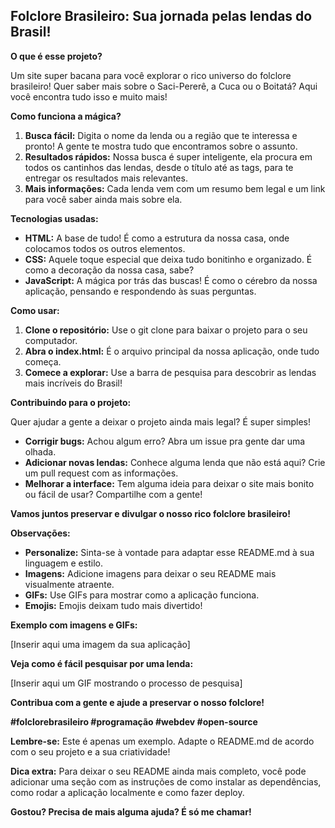 ## Folclore Brasileiro: Sua jornada pelas lendas do Brasil!

**O que é esse projeto?**

Um site super bacana para você explorar o rico universo do folclore brasileiro! Quer saber mais sobre o Saci-Pererê, a Cuca ou o Boitatá? Aqui você encontra tudo isso e muito mais!

**Como funciona a mágica?**

1. **Busca fácil:** Digita o nome da lenda ou a região que te interessa e pronto! A gente te mostra tudo que encontramos sobre o assunto.
2. **Resultados rápidos:** Nossa busca é super inteligente, ela procura em todos os cantinhos das lendas, desde o título até as tags, para te entregar os resultados mais relevantes.
3. **Mais informações:** Cada lenda vem com um resumo bem legal e um link para você saber ainda mais sobre ela.

**Tecnologias usadas:**

* **HTML:** A base de tudo! É como a estrutura da nossa casa, onde colocamos todos os outros elementos.
* **CSS:** Aquele toque especial que deixa tudo bonitinho e organizado. É como a decoração da nossa casa, sabe?
* **JavaScript:** A mágica por trás das buscas! É como o cérebro da nossa aplicação, pensando e respondendo às suas perguntas.

**Como usar:**

1. **Clone o repositório:** Use o git clone para baixar o projeto para o seu computador.
2. **Abra o index.html:** É o arquivo principal da nossa aplicação, onde tudo começa.
3. **Comece a explorar:** Use a barra de pesquisa para descobrir as lendas mais incríveis do Brasil!

**Contribuindo para o projeto:**

Quer ajudar a gente a deixar o projeto ainda mais legal? É super simples!

* **Corrigir bugs:** Achou algum erro? Abra um issue pra gente dar uma olhada.
* **Adicionar novas lendas:** Conhece alguma lenda que não está aqui? Crie um pull request com as informações.
* **Melhorar a interface:** Tem alguma ideia para deixar o site mais bonito ou fácil de usar? Compartilhe com a gente!

**Vamos juntos preservar e divulgar o nosso rico folclore brasileiro!**

**Observações:**

* **Personalize:** Sinta-se à vontade para adaptar esse README.md à sua linguagem e estilo.
* **Imagens:** Adicione imagens para deixar o seu README mais visualmente atraente.
* **GIFs:** Use GIFs para mostrar como a aplicação funciona.
* **Emojis:** Emojis deixam tudo mais divertido!

**Exemplo com imagens e GIFs:**

[Inserir aqui uma imagem da sua aplicação]

**Veja como é fácil pesquisar por uma lenda:**

[Inserir aqui um GIF mostrando o processo de pesquisa]

**Contribua com a gente e ajude a preservar o nosso folclore!**

**#folclorebrasileiro #programação #webdev #open-source**

**Lembre-se:** Este é apenas um exemplo. Adapte o README.md de acordo com o seu projeto e a sua criatividade!

**Dica extra:** Para deixar o seu README ainda mais completo, você pode adicionar uma seção com as instruções de como instalar as dependências, como rodar a aplicação localmente e como fazer deploy.

**Gostou? Precisa de mais alguma ajuda? É só me chamar!**
